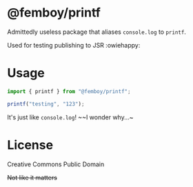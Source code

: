 # @femboy/printf

Admittedly useless package that aliases `console.log` to `printf`.

Used for testing publishing to JSR :owiehappy:

# Usage

```ts
import { printf } from "@femboy/printf";

printf("testing", "123");
```

It's just like `console.log`! ~~I wonder why...~

# License

Creative Commons Public Domain

~~Not like it matters~~